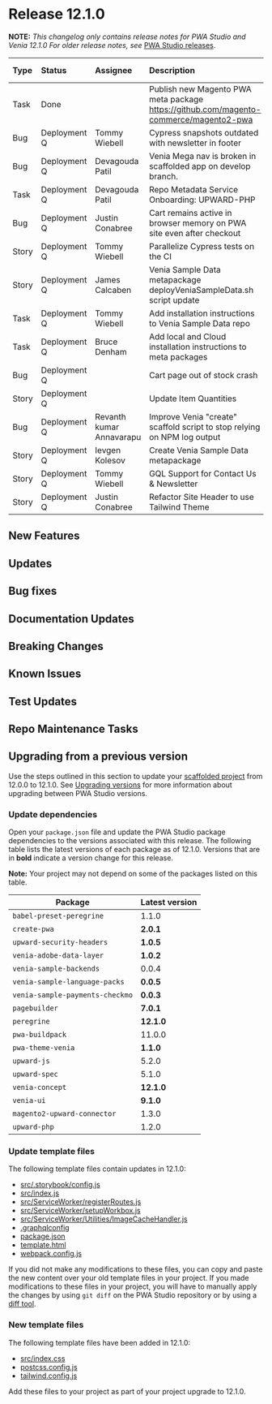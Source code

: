 # Release 12.1.0

**NOTE:**
_This changelog only contains release notes for PWA Studio and Venia 12.1.0_
_For older release notes, see_ [PWA Studio releases][].

| Type  | Status       | Assignee                 | Description                                                                           | Jira Issue   | GitHub PR       | Release    |
| :---- | :----------- | :----------------------- | :------------------------------------------------------------------------------------ | :----------- | :-------------- | :--------- |
| Task  | Done         |                          | Publish new Magento PWA meta package https://github.com/magento-commerce/magento2-pwa | [PWA-2329][] | No PR           | PWA-12.1.0 |
| Bug   | Deployment Q | Tommy Wiebell            | Cypress snapshots outdated with newsletter in footer                                  | [PWA-2287][] | [3506][]        | PWA-12.1.0 |
| Bug   | Deployment Q | Devagouda Patil          | Venia Mega nav is broken in scaffolded app on develop branch.                         | [PWA-2286][] | [3513][]        | PWA-12.1.0 |
| Task  | Deployment Q | Devagouda Patil          | Repo Metadata Service Onboarding: UPWARD-PHP                                          | [PWA-2251][] | [5][]           | PWA-12.1.0 |
| Bug   | Deployment Q | Justin Conabree          | Cart remains active in browser memory on PWA site even after checkout                 | [PWA-2190][] | [3495][]        | PWA-12.1.0 |
| Story | Deployment Q | Tommy Wiebell            | Parallelize Cypress tests on the CI                                                   | [PWA-2154][] | [3460][]        | PWA-12.1.0 |
| Story | Deployment Q | James Calcaben           | Venia Sample Data metapackage deployVeniaSampleData.sh script update                  | [PWA-2151][] | [3473][]        | PWA-12.1.0 |
| Task  | Deployment Q | Tommy Wiebell            | Add installation instructions to Venia Sample Data repo                               | [PWA-2141][] | [8][]           | PWA-12.1.0 |
| Task  | Deployment Q | Bruce Denham             | Add local and Cloud installation instructions to meta packages                        | [PWA-2140][] | [4][], [1][]    | PWA-12.1.0 |
| Bug   | Deployment Q |                          | Cart page out of stock crash                                                          | [PWA-2133][] | [3447][], [6][] | PWA-12.1.0 |
| Story | Deployment Q |                          | Update Item Quantities                                                                | [PWA-2132][] | [3464][]        | PWA-12.1.0 |
| Bug   | Deployment Q | Revanth kumar Annavarapu | Improve Venia "create" scaffold script to stop relying on NPM log output              | [PWA-2131][] | [3463][]        | PWA-12.1.0 |
| Story | Deployment Q | Ievgen Kolesov           | Create Venia Sample Data metapackage                                                  | [PWA-2106][] | [2][]           | PWA-12.1.0 |
| Story | Deployment Q | Tommy Wiebell            | GQL Support for Contact Us & Newsletter                                               | [PWA-2004][] | [5][]           | PWA-12.1.0 |
| Story | Deployment Q | Justin Conabree          | Refactor Site Header to use Tailwind Theme                                            | [PWA-1885][] | [3472][]        | PWA-12.1.0 |

## New Features

## Updates

## Bug fixes

## Documentation Updates

## Breaking Changes

## Known Issues

## Test Updates

## Repo Maintenance Tasks






## Upgrading from a previous version

Use the steps outlined in this section to update your [scaffolded project][] from 12.0.0 to 12.1.0.
See [Upgrading versions][] for more information about upgrading between PWA Studio versions.

[scaffolded project]: https://magento.github.io/pwa-studio/tutorials/pwa-studio-fundamentals/project-setup/
[upgrading versions]: https://magento.github.io/pwa-studio/technologies/upgrading-versions/

### Update dependencies

Open your `package.json` file and update the PWA Studio package dependencies to the versions associated with this release.
The following table lists the latest versions of each package as of 12.1.0.
Versions that are in **bold** indicate a version change for this release.

**Note:**
Your project may not depend on some of the packages listed on this table.

| Package                         | Latest version |
| ------------------------------- | -------------- |
| `babel-preset-peregrine`        | 1.1.0          |
| `create-pwa`                    | **2.0.1**      |
| `upward-security-headers`       | **1.0.5**      |
| `venia-adobe-data-layer`        | **1.0.2**      |
| `venia-sample-backends`         | 0.0.4          |
| `venia-sample-language-packs`   | **0.0.5**      |
| `venia-sample-payments-checkmo` | **0.0.3**      |
| `pagebuilder`                   | **7.0.1**      |
| `peregrine`                     | **12.1.0**     |
| `pwa-buildpack`                 | 11.0.0         |
| `pwa-theme-venia`               | **1.1.0**      |
| `upward-js`                     | 5.2.0          |
| `upward-spec`                   | 5.1.0          |
| `venia-concept`                 | **12.1.0**     |
| `venia-ui`                      | **9.1.0**      |
| `magento2-upward-connector`     | 1.3.0          |
| `upward-php`                    | 1.2.0          |

### Update template files

The following template files contain updates in 12.1.0:

- [src/.storybook/config.js](https://github.com/magento/pwa-studio/blob/v12.0.0/packages/venia-concept/src/.storybook/config.js)
- [src/index.js](https://github.com/magento/pwa-studio/blob/v12.0.0/packages/venia-concept/src/index.js)
- [src/ServiceWorker/registerRoutes.js](https://github.com/magento/pwa-studio/blob/v12.0.0/packages/venia-concept/src/ServiceWorker/registerRoutes.js)
- [src/ServiceWorker/setupWorkbox.js](https://github.com/magento/pwa-studio/blob/v12.0.0/packages/venia-concept/src/ServiceWorker/setupWorkbox.js)
- [src/ServiceWorker/Utilities/ImageCacheHandler.js](https://github.com/magento/pwa-studio/blob/v12.0.0/packages/venia-concept/src/ServiceWorker/Utilities/ImageCacheHandler.js)
- [.graphqlconfig](https://github.com/magento/pwa-studio/blob/v12.0.0/packages/venia-concept/.grpahqlconfig)
- [package.json](https://github.com/magento/pwa-studio/blob/v12.0.0/packages/venia-concept/package.json)
- [template.html](https://github.com/magento/pwa-studio/blob/v12.0.0/packages/venia-concept/template.html)
- [webpack.config.js](https://github.com/magento/pwa-studio/blob/v12.0.0/packages/venia-concept/webpack.config.js)

If you did not make any modifications to these files, you can copy and paste the new content over your old template files in your project.
If you made modifications to these files in your project, you will have to manually apply the changes by using `git diff` on the PWA Studio repository or by using a [diff tool][].

[diff tool]: https://marketplace.visualstudio.com/search?term=diff&target=VSCode&category=All%20categories&sortBy=Relevance

### New template files

The following template files have been added in 12.1.0:

- [src/index.css](https://github.com/magento/pwa-studio/blob/v12.0.0/packages/venia-concept/src/index.css)
- [postcss.config.js](https://github.com/magento/pwa-studio/blob/v12.0.0/packages/venia-concept/postcss.config.js)
- [tailwind.config.js](https://github.com/magento/pwa-studio/blob/v12.0.0/packages/venia-concept/tailwind.config.js)

Add these files to your project as part of your project upgrade to 12.1.0.


[PWA-2332]: https://jira.corp.magento.com/browse/PWA-2332
[PWA-2331]: https://jira.corp.magento.com/browse/PWA-2331
[PWA-2330]: https://jira.corp.magento.com/browse/PWA-2330
[PWA-2329]: https://jira.corp.magento.com/browse/PWA-2329
[PWA-2287]: https://jira.corp.magento.com/browse/PWA-2287
[PWA-2286]: https://jira.corp.magento.com/browse/PWA-2286
[PWA-2251]: https://jira.corp.magento.com/browse/PWA-2251
[PWA-2190]: https://jira.corp.magento.com/browse/PWA-2190
[PWA-2154]: https://jira.corp.magento.com/browse/PWA-2154
[PWA-2151]: https://jira.corp.magento.com/browse/PWA-2151
[PWA-2141]: https://jira.corp.magento.com/browse/PWA-2141
[PWA-2140]: https://jira.corp.magento.com/browse/PWA-2140
[PWA-2133]: https://jira.corp.magento.com/browse/PWA-2133
[PWA-2132]: https://jira.corp.magento.com/browse/PWA-2132
[PWA-2131]: https://jira.corp.magento.com/browse/PWA-2131
[PWA-2106]: https://jira.corp.magento.com/browse/PWA-2106
[PWA-2004]: https://jira.corp.magento.com/browse/PWA-2004
[PWA-1885]: https://jira.corp.magento.com/browse/PWA-1885

[3506]: https://github.com/magento/pwa-studio/pull/3506
[3513]: https://github.com/magento/pwa-studio/pull/3513
[5]: https://github.com/magento-commerce/upward-php/pull/5
[3495]: https://github.com/magento/pwa-studio/pull/3495
[3460]: https://github.com/magento/pwa-studio/pull/3460
[3473]: https://github.com/magento/pwa-studio/pull/3473
[8]: https://github.com/magento-commerce/venia-sample-data-modules/pull/8
[4]: https://github.com/magento-commerce/magento2-pwa/pull/4
[1]: https://github.com/magento-commerce/magento2-pwa-commerce/pull/1
[3447]: https://github.com/magento/pwa-studio/pull/3447
[6]: https://github.com/magento-commerce/magento2-pwa/pull/6
[3464]: https://github.com/magento/pwa-studio/pull/3464
[3463]: https://github.com/magento/pwa-studio/pull/3463
[2]: https://github.com/magento-commerce/venia-sample-data-modules/pull/2
[5]: https://github.com/magento-commerce/magento2-pwa/pull/5
[3472]: https://github.com/magento/pwa-studio/pull/3472

[PWA Studio releases]: https://github.com/magento/pwa-studio/releases "releases"